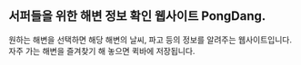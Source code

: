 ## 서퍼들을 위한 해변 정보 확인 웹사이트 PongDang.
원하는 해변을 선택하면 해당 해변의 날씨, 파고 등의 정보를 알려주는 웹사이트입니다.   
자주 가는 해변을 즐겨찾기 해 놓으면 퀵바에 저장됩니다.
